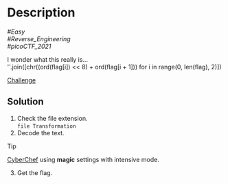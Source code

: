 # Description

_#Easy_<br>
_#Reverse_Engineering_<br>
_#picoCTF_2021_<br>

I wonder what this really is...<br>
''.join([chr((ord(flag[i]) << 8) + ord(flag[i + 1])) for i in range(0, len(flag), 2)])

[Challenge](Transformation)

## Solution

1. Check the file extension.<br>
   `file Transformation`
2. Decode the text.

> [!TIP]
> [CyberChef](https://gchq.github.io/CyberChef/) using **magic** settings with intensive mode.

3. Get the flag.

